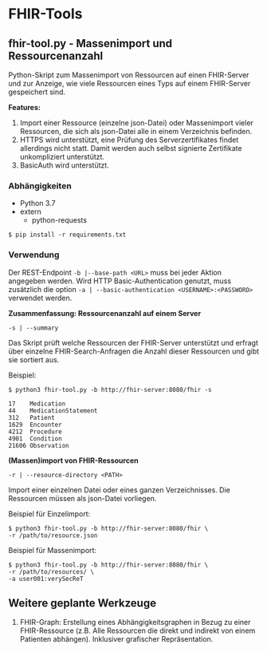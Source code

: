 # FHIR-Tools

## fhir-tool.py - Massenimport und Ressourcenanzahl

Python-Skript zum Massenimport von Ressourcen auf einen FHIR-Server und zur
Anzeige, wie viele Ressourcen eines Typs auf einem FHIR-Server gespeichert sind.

**Features:**

1. Import einer Ressource (einzelne json-Datei) oder Massenimport vieler Ressourcen, die sich als
json-Datei alle in einem Verzeichnis befinden.
2. HTTPS wird unterstützt, eine Prüfung des Serverzertifikates findet
allerdings nicht statt. Damit werden auch selbst signierte Zertifikate unkompliziert unterstützt.
3. BasicAuth wird unterstützt.


### Abhängigkeiten

- Python 3.7
- extern
  - python-requests

`$ pip install -r requirements.txt`

### Verwendung

Der REST-Endpoint `-b |--base-path <URL>` muss bei jeder Aktion angegeben werden. Wird HTTP
Basic-Authentication genutzt, muss zusätzlich die option
`-a | --basic-authentication <USERNAME>:<PASSWORD>` verwendet werden.

**Zusammenfassung: Ressourcenanzahl auf einem Server**

`-s | --summary`

Das Skript prüft welche Ressourcen der FHIR-Server unterstützt und erfragt über einzelne
FHIR-Search-Anfragen die Anzahl dieser Ressourcen und gibt sie sortiert aus.

Beispiel:
```
$ python3 fhir-tool.py -b http://fhir-server:8080/fhir -s

17    Medication
44    MedicationStatement
312   Patient
1629  Encounter
4212  Procedure
4901  Condition
21606 Observation
```
**(Massen)import von FHIR-Ressourcen**

`-r | --resource-directory <PATH>`

Import einer einzelnen Datei oder eines ganzen Verzeichnisses. Die Ressourcen müssen als
json-Datei vorliegen.

Beispiel für Einzelimport:

```
$ python3 fhir-tool.py -b http://fhir-server:8080/fhir \
-r /path/to/resource.json
```

Beispiel für Massenimport:
```
$ python3 fhir-tool.py -b http://fhir-server:8080/fhir \
-r /path/to/resources/ \
-a user001:verySecReT
```

## Weitere geplante Werkzeuge

1. FHIR-Graph: Erstellung eines Abhängigkeitsgraphen in Bezug zu einer FHIR-Ressource
(z.B. Alle Ressourcen die direkt und indirekt von einem Patienten abhängen). Inklusiver grafischer
Repräsentation.



